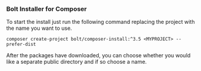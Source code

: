 ### Bolt Installer for Composer

To start the install just run the following command replacing the project with
the name you want to use.

`composer create-project bolt/composer-install:^3.5 <MYPROJECT> --prefer-dist`


After the packages have downloaded, you can choose whether you would like a
separate public directory and if so choose a name.
